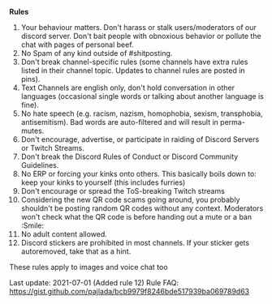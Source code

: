 **Rules**

1. Your behaviour matters. Don't harass or stalk users/moderators of our discord server. Don't bait people with obnoxious behavior or pollute the chat with pages of personal beef.
2. No Spam of any kind outside of #shitposting.
3. Don't break channel-specific rules (some channels have extra rules listed in their channel topic. Updates to channel rules are posted in pins).
4. Text Channels are english only, don't hold conversation in other languages (occasional single words or talking about another language is fine).
5. No hate speech (e.g. racism, nazism, homophobia, sexism, transphobia, antisemitism). Bad words are auto-filtered and will result in perma-mutes.
6. Don't encourage, advertise, or participate in raiding of Discord Servers or Twitch Streams.
7. Don't break the Discord Rules of Conduct or Discord Community Guidelines.
8. No ERP or forcing your kinks onto others. This basically boils down to: keep your kinks to yourself (this includes furries)
9. Don't encourage or spread the ToS-breaking Twitch streams
10. Considering the new QR code scams going around, you probably shouldn't be posting random QR codes without any context. Moderators won't check what the QR code is before handing out a mute or a ban :Smile:
11. No adult content allowed.
12. Discord stickers are prohibited in most channels. If your sticker gets autoremoved, take that as a hint.

These rules apply to images and voice chat too

Last update: 2021-07-01 (Added rule 12)
Rule FAQ: <https://gist.github.com/pajlada/bcb9979f8246bde517939ba069789d63>
